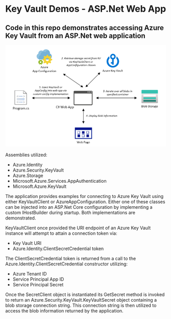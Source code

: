 # Key Vault Demos - ASP.Net Web App

## Code in this repo demonstrates accessing Azure Key Vault from an ASP.Net web application 

<properties
    pageTitle="Key Vault ASP.Net Demo"
    description="Sample application demonstrating usage of Azure Key Vault from an ASP.Net web application"
    services="key-vault,app-configuration,blob-storage"
    documentationCenter="Azure"
/>

<tags
    ms.service="key-vault"
    ms.devlang="C#"/>

![Azure Blob Storage Photo Gallery Web Application Sample .NET](../images/KeyVault_ASPNet1.png)

Assemblies utilized:
- Azure.Identity
- Azure.Security.KeyVault
- Azure.Storage
- Microsoft.Azure.Services.AppAuthentication
- Microsoft.Azure.KeyVault

The application provides examples for connecting to Azure Key Vault using either KeyVaultClient or AzureAppConfiguration. Either one of these classes can be injected into an ASP.Net Core configuration by implementing a custom IHostBuilder during startup. Both implementations are demonstrated.

KeyVaultClient once provided the URI endpoint of an Azure Key Vault instance will attempt to attain a connection token via:
- Key Vault URI
- Azure.Identity.ClientSecretCredential token

The ClientSecretCredential token is returned from a call to the Azure.Identity.ClientSecretCredential constructor utilizing:
- Azure Tenant ID
- Service Principal App ID
- Service Principal Secret

Once the SecretClient object is instantiated its GetSecret method is invoked to return an Azure.Security.KeyVault.KeyVaultSecret object containing a blob storage connection string. This connection string is then utilized to access the blob information returned by the application.
